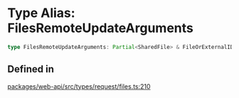 # Type Alias: FilesRemoteUpdateArguments

```ts
type FilesRemoteUpdateArguments: Partial<SharedFile> & FileOrExternalID & FileType & TokenOverridable;
```

## Defined in

[packages/web-api/src/types/request/files.ts:210](https://github.com/slackapi/node-slack-sdk/blob/c15385ef93ccdde9702f52f7d1f445999203d794/packages/web-api/src/types/request/files.ts#L210)
